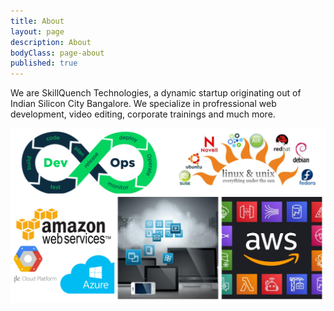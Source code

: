 ```yaml
---
title: About
layout: page
description: About
bodyClass: page-about
published: true
---
```

We are SkillQuench Technologies, a dynamic startup originating out of Indian Silicon City Bangalore. We specialize in profressional web development, video editing, corporate trainings and much more.

![Accounting Services](/images/thom-holmes-Lrfw0U_o9I0-unsplash.jpg)
